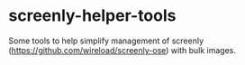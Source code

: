 screenly-helper-tools
=====================

Some tools to help simplify management of screenly (https://github.com/wireload/screenly-ose) with bulk images.
